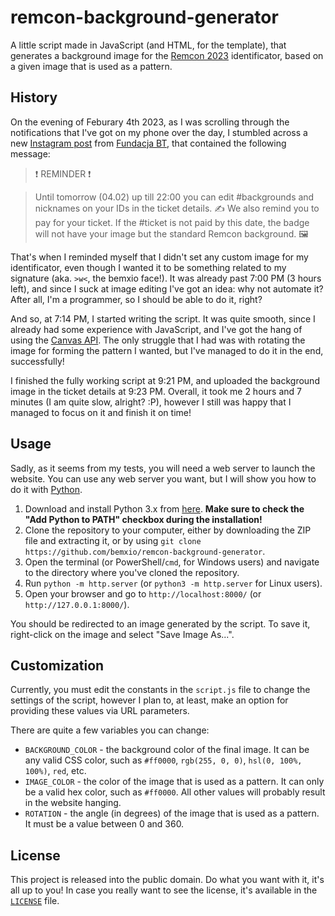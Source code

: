 # remcon-background-generator
A little script made in JavaScript (and HTML, for the template), that generates a background image for the [Remcon 2023](https://remcon.pl) identificator, based on a given image that is used as a pattern.

## History
On the evening of Feburary 4th 2023, as I was scrolling through the notifications that I've got on my phone over the day, I stumbled across a new [Instagram post](https://www.instagram.com/p/CoNoQFuLJMK/) from [Fundacja BT](https://fundacjabt.eu/), that contained the following message:

> ❗ REMINDER ❗

> Until tomorrow (04.02) up till 22:00 you can edit #backgrounds and nicknames on your IDs in the ticket details. ✍️ We also remind you to pay for your ticket. If the #ticket is not paid by this date, the badge will not have your image but the standard Remcon background. 🖼️

That's when I reminded myself that I didn't set any custom image for my identificator, even though I wanted it to be something related to my signature (aka. `>w<`, the bemxio face!).
It was already past 7:00 PM (3 hours left), and since I suck at image editing I've got an idea: why not automate it? After all, I'm a programmer, so I should be able to do it, right?

And so, at 7:14 PM, I started writing the script. It was quite smooth, since I already had some experience with JavaScript, and I've got the hang of using the [Canvas API](https://developer.mozilla.org/en-US/docs/Web/API/Canvas_API). The only struggle that I had was with rotating the image for forming the pattern I wanted, but I've managed to do it in the end, successfully!

I finished the fully working script at 9:21 PM, and uploaded the background image in the ticket details at 9:23 PM. Overall, it took me 2 hours and 7 minutes (I am quite slow, alright? :P), however I still was happy that I managed to focus on it and finish it on time!

## Usage
Sadly, as it seems from my tests, you will need a web server to launch the website. You can use any web server you want, but I will show you how to do it with [Python](https://www.python.org/).

1. Download and install Python 3.x from [here](https://www.python.org/downloads/). **Make sure to check the "Add Python to PATH" checkbox during the installation!**
2. Clone the repository to your computer, either by downloading the ZIP file and extracting it, or by using `git clone https://github.com/bemxio/remcon-background-generator`.
3. Open the terminal (or PowerShell/`cmd`, for Windows users) and navigate to the directory where you've cloned the repository.
4. Run `python -m http.server` (or `python3 -m http.server` for Linux users).
5. Open your browser and go to `http://localhost:8000/` (or `http://127.0.0.1:8000/`). 

You should be redirected to an image generated by the script. To save it, right-click on the image and select "Save Image As...".

## Customization
Currently, you must edit the constants in the `script.js` file to change the settings of the script, however I plan to, at least, make an option for providing these values via URL parameters.

There are quite a few variables you can change:
- `BACKGROUND_COLOR` - the background color of the final image. It can be any valid CSS color, such as `#ff0000`, `rgb(255, 0, 0)`, `hsl(0, 100%, 100%)`, `red`, etc.
- `IMAGE_COLOR` - the color of the image that is used as a pattern. It can only be a valid hex color, such as `#ff0000`. All other values will probably result in the website hanging.
- `ROTATION` - the angle (in degrees) of the image that is used as a pattern. It must be a value between 0 and 360.

## License
This project is released into the public domain. Do what you want with it, it's all up to you!
In case you really want to see the license, it's available in the [`LICENSE`](https://github.com/bemxio/remcon-background-generator/blob/main/LICENSE) file.